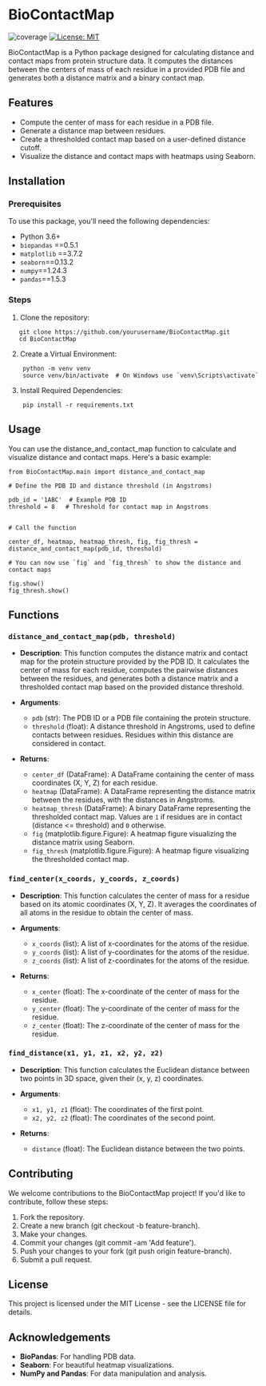 # BioContactMap
![coverage](https://img.shields.io/badge/coverage-100%green)
[![License: MIT](https://img.shields.io/badge/License-MIT-yellow.svg)](https://opensource.org/licenses/MIT)

BioContactMap is a Python package designed for calculating distance and contact maps from protein structure data. It computes the distances between the centers of mass of each residue in a provided PDB file and generates both a distance matrix and a binary contact map.

## Features
- Compute the center of mass for each residue in a PDB file.
- Generate a distance map between residues.
- Create a thresholded contact map based on a user-defined distance cutoff.
- Visualize the distance and contact maps with heatmaps using Seaborn.

## Installation

### Prerequisites
To use this package, you'll need the following dependencies:
- Python 3.6+
- `biopandas` ==0.5.1
- `matplotlib` ==3.7.2
- `seaborn`==0.13.2
- `numpy`==1.24.3
- `pandas`==1.5.3

### Steps
1. Clone the repository:

```
   git clone https://github.com/yourusername/BioContactMap.git
   cd BioContactMap
```

2. Create a Virtual Environment:
```
	python -m venv venv
	source venv/bin/activate  # On Windows use `venv\Scripts\activate`
```
3. Install Required Dependencies:
```
	pip install -r requirements.txt
```

## Usage
You can use the distance_and_contact_map function to calculate and visualize distance and contact maps. Here's a basic example:
```
from BioContactMap.main import distance_and_contact_map

# Define the PDB ID and distance threshold (in Angstroms)

pdb_id = '1ABC'  # Example PDB ID
threshold = 8   # Threshold for contact map in Angstroms


# Call the function

center_df, heatmap, heatmap_thresh, fig, fig_thresh = distance_and_contact_map(pdb_id, threshold)

# You can now use `fig` and `fig_thresh` to show the distance and contact maps

fig.show()
fig_thresh.show()
```

## Functions

### `distance_and_contact_map(pdb, threshold)`
- **Description**: This function computes the distance matrix and contact map for the protein structure provided by the PDB ID. It calculates the center of mass for each residue, computes the pairwise distances between the residues, and generates both a distance matrix and a thresholded contact map based on the provided distance threshold.
  
- **Arguments**:
  - `pdb` (str): The PDB ID or a PDB file containing the protein structure.
  - `threshold` (float): A distance threshold in Angstroms, used to define contacts between residues. Residues within this distance are considered in contact.
  
- **Returns**:
  - `center_df` (DataFrame): A DataFrame containing the center of mass coordinates (X, Y, Z) for each residue.
  - `heatmap` (DataFrame): A DataFrame representing the distance matrix between the residues, with the distances in Angstroms.
  - `heatmap_thresh` (DataFrame): A binary DataFrame representing the thresholded contact map. Values are `1` if residues are in contact (distance <= threshold) and `0` otherwise.
  - `fig` (matplotlib.figure.Figure): A heatmap figure visualizing the distance matrix using Seaborn.
  - `fig_thresh` (matplotlib.figure.Figure): A heatmap figure visualizing the thresholded contact map.

### `find_center(x_coords, y_coords, z_coords)`
- **Description**: This function calculates the center of mass for a residue based on its atomic coordinates (X, Y, Z). It averages the coordinates of all atoms in the residue to obtain the center of mass.

- **Arguments**:
  - `x_coords` (list): A list of x-coordinates for the atoms of the residue.
  - `y_coords` (list): A list of y-coordinates for the atoms of the residue.
  - `z_coords` (list): A list of z-coordinates for the atoms of the residue.

- **Returns**:
  - `x_center` (float): The x-coordinate of the center of mass for the residue.
  - `y_center` (float): The y-coordinate of the center of mass for the residue.
  - `z_center` (float): The z-coordinate of the center of mass for the residue.

### `find_distance(x1, y1, z1, x2, y2, z2)`
- **Description**: This function calculates the Euclidean distance between two points in 3D space, given their (x, y, z) coordinates.

- **Arguments**:
  - `x1, y1, z1` (float): The coordinates of the first point.
  - `x2, y2, z2` (float): The coordinates of the second point.

- **Returns**:
  - `distance` (float): The Euclidean distance between the two points.


## Contributing
We welcome contributions to the BioContactMap project! If you'd like to contribute, follow these steps:

1. Fork the repository.
2. Create a new branch (git checkout -b feature-branch).
3. Make your changes.
4. Commit your changes (git commit -am 'Add feature').
5. Push your changes to your fork (git push origin feature-branch).
6. Submit a pull request.

## License
This project is licensed under the MIT License - see the LICENSE file for details.

## Acknowledgements
- **BioPandas**: For handling PDB data.
- **Seaborn**: For beautiful heatmap visualizations.
- **NumPy and Pandas**: For data manipulation and analysis.



